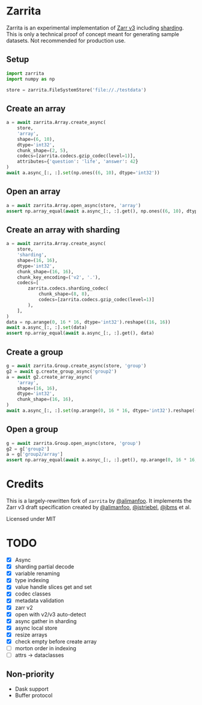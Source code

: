 # Zarrita

Zarrita is an experimental implementation of [Zarr v3](https://zarr-specs.readthedocs.io/en/latest/v3/core/v3.0.html) including [sharding](https://zarr.dev/zeps/draft/ZEP0002.html). This is only a technical proof of concept meant for generating sample datasets. Not recommended for production use.

## Setup

```python
import zarrita
import numpy as np

store = zarrita.FileSystemStore('file://./testdata')
```

## Create an array

```python
a = await zarrita.Array.create_async(
    store,
    'array',
    shape=(6, 10),
    dtype='int32',
    chunk_shape=(2, 5),
    codecs=[zarrita.codecs.gzip_codec(level=1)],
    attributes={'question': 'life', 'answer': 42}
)
await a.async_[:, :].set(np.ones((6, 10), dtype='int32'))
```

## Open an array

```python
a = await zarrita.Array.open_async(store, 'array')
assert np.array_equal(await a.async_[:, :].get(), np.ones((6, 10), dtype='int32'))
```

## Create an array with sharding

```python
a = await zarrita.Array.create_async(
    store,
    'sharding',
    shape=(16, 16),
    dtype='int32',
    chunk_shape=(16, 16),
    chunk_key_encoding=('v2', '.'),
    codecs=[
        zarrita.codecs.sharding_codec(
            chunk_shape=(8, 8),
            codecs=[zarrita.codecs.gzip_codec(level=1)]
        ),
    ],
)
data = np.arange(0, 16 * 16, dtype='int32').reshape((16, 16))
await a.async_[:, :].set(data)
assert np.array_equal(await a.async_[:, :].get(), data)
```

## Create a group

```python
g = await zarrita.Group.create_async(store, 'group')
g2 = await g.create_group_async('group2')
a = await g2.create_array_async(
    'array',
    shape=(16, 16),
    dtype='int32',
    chunk_shape=(16, 16),
)
await a.async_[:, :].set(np.arange(0, 16 * 16, dtype='int32').reshape((16, 16)))
```

## Open a group

```python
g = await zarrita.Group.open_async(store, 'group')
g2 = g['group2']
a = g['group2/array']
assert np.array_equal(await a.asnyc_[:, :].get(), np.arange(0, 16 * 16, dtype='int32').reshape((16, 16)))
```

# Credits

This is a largely-rewritten fork of `zarrita` by [@alimanfoo](https://github.com/alimanfoo). It implements the Zarr v3 draft specification created by [@alimanfoo](https://github.com/alimanfoo), [@jstriebel](https://github.com/jstriebel), [@jbms](https://github.com/jbms) et al.

Licensed under MIT

# TODO

- [x] Async
- [x] sharding partial decode
- [x] variable renaming
- [x] type indexing
- [x] value handle slices get and set
- [x] codec classes
- [x] metadata validation
- [x] zarr v2
- [x] open with v2/v3 auto-detect
- [x] async gather in sharding
- [x] async local store
- [x] resize arrays
- [x] check empty before create array
- [ ] morton order in indexing
- [ ] attrs -> dataclasses

## Non-priority

- Dask support
- Buffer protocol
